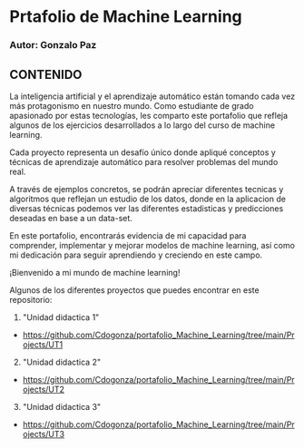 # Prtafolio de Machine Learning
### Autor: Gonzalo Paz

## CONTENIDO

La inteligencia artificial y el aprendizaje automático están tomando cada vez más protagonismo en nuestro mundo. Como estudiante de grado apasionado por estas tecnologías, les comparto este portafolio que refleja algunos de los ejercicios desarrollados a lo largo del curso de machine learning.

Cada proyecto representa un desafío único donde apliqué conceptos y técnicas de aprendizaje automático para resolver problemas del mundo real.

A través de ejemplos concretos, se podrán apreciar diferentes tecnicas y algoritmos que reflejan un estudio de los datos, donde en la aplicacion de diversas técnicas podemos ver las diferentes estadisticas y predicciones deseadas en base a un data-set.

En este portafolio, encontrarás evidencia de mi capacidad para comprender, implementar y mejorar modelos de machine learning, así como mi dedicación para seguir aprendiendo y creciendo en este  campo.

¡Bienvenido a mi mundo de machine learning!

Algunos de los diferentes proyectos que puedes encontrar en este repositorio:

1. "Unidad didactica 1"

- https://github.com/Cdogonza/portafolio_Machine_Learning/tree/main/Projects/UT1 

2.  "Unidad didactica 2"

- https://github.com/Cdogonza/portafolio_Machine_Learning/tree/main/Projects/UT2

3. "Unidad didactica 3"

- https://github.com/Cdogonza/portafolio_Machine_Learning/tree/main/Projects/UT3 
